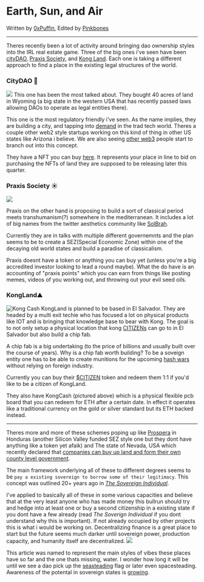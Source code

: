 # Earth, Sun, and Air
Written by [0xPuffin](https://twitter.com/0xPuffin), Edited by [Pinkbones](https://twitter.com/0xpinkbones)

----

Theres recently been a lot of activity around bringing dao ownership styles into the IRL real estate game. Three of the big ones i've seen have been [cityDAO](https://twitter.com/CityDao), [Praxis Society](https://twitter.com/PraxisSociety), and [Kong Land](https://kong.land/). Each one is taking a different approach to find a place in the existing legal structures of the world.

### CityDAO 💨
![](https://i.imgur.com/HtIxp7n.png)
This one has been the most talked about. They bought 40 acres of land in Wyoming (a big state in the western USA that has recently passed laws allowing DAOs to operate as legal entities there).

This one is the most regulatory friendly i've seen. As the name implies, they are building a city, and tapping into [demand](https://twitter.com/garybasin/status/1461096160479825923) in the trad tech world. Theres a couple other web2 style startups working on this kind of thing in other US states like Arizona i believe. We are also seeing [other web3](https://twitter.com/mikedemarais/status/1461549702982295553) people start to branch out into this concept.

They have  a NFT you can buy [here](https://opensea.io/collection/cdao). It represents your place in line to bid on purchasing the NFTs of land they are supposed to be releasing later this quarter.

### Praxis Society ☀️
![](https://i.imgur.com/yQYfiC9.png)

Praxis on the other hand is proposing to build a sort of classical period meets transhumanism(?) somewhere in the mediterranean. It includes a lot of big names from the twitter aesthetics community like [SolBrah](https://twitter.com/SolBrah). 

Currently they are in talks with multiple different governemnts and the plan seems to be to create a SEZ(Special Economic Zone) within one of the decaying old world states and build a paradise of classicalism.

Praxis doesnt have a token or anything you can buy yet (unless you're a big accredited investor looking to lead a round maybe). What the do have is an accounting of "praxis points" which you can earn from things like posting memes, videos of you working out, and throwing out your evil seed oils.

### KongLand⛰
![Kong Cash](https://external-content.duckduckgo.com/iu/?u=http%3A%2F%2Fandrewhy.de%2Fwp-content%2Fuploads%2F2019%2F12%2Fkong-cash-launch.jpg&f=1&nofb=1)
KongLand is planned to be based in El Salvador. They are headed by a multi exit techie who has focused a lot on physical products like IOT and is bringing that knowledge base to bear with Kong. The goal is to not only setup a physical location that kong [CITIZENs](https://kong.land/) can go to in El Salvador but also build a chip fab. 

A chip fab is a big undertaking (to the price of billions and usually built over the course of years). Why is a chip fab worth building? To be a soveign entity one has to be able to create munitions for the upcoming [hash wars](https://twitter.com/JasonPLowery/status/1460232592222048260?s=20) without relying on foreign industry.

Currently  you can buy their [$CITIZEN](https://www.dextools.io/app/ether/pair-explorer/0xf5d90ce04151979d0a7c8eaced8ed1419e190477) token and redeem them 1:1 if you'd like to  be  a citizen of KongLand. 

They also have KongCash (pictured above) which is a physical flexible pcb board that you can redeem for ETH after a certain date. In effect it operates like a traditional currency on the gold or silver standard but its ETH backed instead.

___
Theres more and more of these schemes poping up like [Prospera](https://en.wikipedia.org/wiki/Pr%C3%B3spera) in Honduras (another Silicon Valley funded SEZ style one but they dont have anything like a token yet afaik) and The state of Nevada, USA which recently declared that [companies can buy up land and form their own county level government](https://www.bbc.com/news/world-us-canada-56409924).

The main framework underlying all of these to different degrees seems to be ```pay a existing sovereign to borrow some of their legitimacy```. This concept was outlined 20+ years ago in [_The Sovereign Individual_](https://www.lopp.net/pdf/The%20Sovereign%20Individual.pdf). 

I've applied to basically all of these in some various capacities and believe that at the very least anyone who has made money this bullrun should try and hedge into at least one or buy a second citizenship in a existing state if you dont have a few already (read _The Soverign Individual_ if you dont understand why this is important). If not already occupied by other projects this is what i would be working on. Decentralizing finance is a  great place to start but the future seems much darker until sovereign power, production capacity, and humanity itself are decentralized.
![](https://upload.wikimedia.org/wikipedia/commons/thumb/9/94/Spacecolony3edit.jpeg/1920px-Spacecolony3edit.jpeg)

This article was named to represent the main styles of vibes these places have so far and the one thats missing, water. I wonder  how long it will be until we see a dao pick up the [seasteading](https://www.freedomhaven.org/) flag or later even spacesteading. Awareness of the potental in sovereign states is [growing](https://twitter.com/scupytrooples/status/1461595190393593859?s=20).
